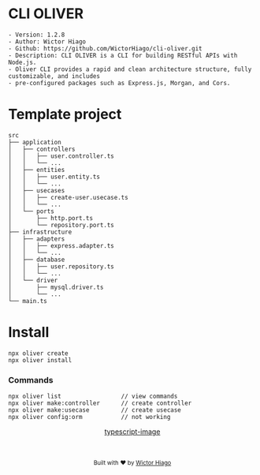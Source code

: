# CLI OLIVER

```
- Version: 1.2.8
- Author: Wictor Hiago
- Github: https://github.com/WictorHiago/cli-oliver.git
- Description: CLI OLIVER is a CLI for building RESTful APIs with Node.js.
- Oliver CLI provides a rapid and clean architecture structure, fully customizable, and includes
- pre-configured packages such as Express.js, Morgan, and Cors.
```

# Template project

```
src
├── application
│   ├── controllers
│   │   ├── user.controller.ts
│   │   └── ...
│   ├── entities
│   │   ├── user.entity.ts
│   │   └── ...
│   ├── usecases
│   │   ├── create-user.usecase.ts
│   │   └── ...
│   └── ports
│       ├── http.port.ts
│       └── repository.port.ts
├── infrastructure
│   ├── adapters
│   │   ├── express.adapter.ts
│   │   └── ...
│   ├── database
│   │   ├── user.repository.ts
│   │   └── ...
│   └── driver
│       ├── mysql.driver.ts
│       └── ...
└── main.ts
```

# Install

```
npx oliver create
npx oliver install
```

### Commands

```
npx oliver list                 // view commands
npx oliver make:controller      // create controller
npx oliver make:usecase         // create usecase
npx oliver config:orm           // not working
```

<div align="center">

[typescript-image]

</div>
<br>
<br>
<div align="center">
  <sub>Built with ❤︎ by <a href="https://github.com/WictorHiago/cli-oliver.git">Wictor Hiago</a>
</div>

[typescript-image]: https://img.shields.io/badge/Typescript-294E80.svg?style=for-the-badge&logo=typescript
[license-url]: LICENSE.md

